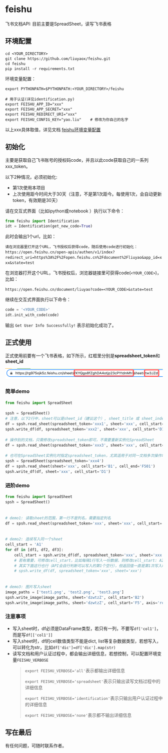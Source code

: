 # feishu

飞书文档API: 目前主要是SpreadSheet，读写飞书表格

## 环境配置

```shell
cd <YOUR_DIRECTORY>
git clone https://github.com/liuyaox/feishu.git
cd feishu
pip install -r requirements.txt
```

环境变量配置： 

```shell
export PYTHONPATH=$PYTHONPATH:<YOUR_DIRECTORY>/feishu

# 用于认证(详见identification.py)
export FEISHU_APP_ID="xxx"
export FEISHU_APP_SECRET="xxx"
export FEISHU_REDIRECT_URI="xxx"
export FEISHU_CONFIG_KEY="yao.liu"    # 修改为你自己的名字
```

以上xxx具体取值，详见文档 [feishu环境变量配置](https://rg975ojk5z.feishu.cn/docx/BLXrdah64oylNBxHieYcXKndnkd)

## 初始化

主要是获取自己飞书账号的授权码code，并且以此code获取自己的一系列xxx_token。

以下2种情况，必须初始化:
- 第1次使用本项目
- 上次使用距今时间大于30天（注意，不是第1次距今。每使用1次，会自动更新token，有效期是30天）

请在交互式界面（比如ipython或notebook ）执行以下命令：
```python
from feishu import Identification
idt = Identification(get_new_code=True)
```
此时会输出1个url，比如：

`请在浏览器里打开这个URL，飞书授权后获得code，随后使用code进行初始化：https://open.feishu.cn/open-apis/authen/v1/index?redirect_uri=https%3A%2F%2Fopen.feishu.cn%2Fdocument%2Fliuyao&app_id=xxx&state=test`

在浏览器打开这个URL，飞书授权后，浏览器链接里可获得code(`<YOUR_CODE>`)，比如：

`https://open.feishu.cn/document/liuyao?code=<YOUR_CODE>&state=test`

继续在交互式界面执行以下命令：

```python
code = '<YOUR_CODE>'
idt.init_with_code(code)
```

输出 `Get User Info Successfully!` 表示初始化成功了。

## 正式使用

正式使用前要有一个飞书表格，如下所示，红框里分别是**spreadsheet_token**和**sheet_id**

![img.png](./images/img.png)

### 简单demo

```python
from feishu import SpreadSheet

spsh = SpreadSheet()
# 注意，以下2行中，sheet可以是sheet_id（建议这个）, sheet_title 或 sheet_index
df = spsh.read_sheet(spreadsheet_token='xxx1', sheet='xxx', cell_start='B1', cell_end='F501') # 读取sheet，范围是B1:F501
spsh.write_df(df, spreadsheet_token='xxx2', sheet='xxx', cell_start='D1')                     # 写入sheet，从D1开始写，若cell_start若是A1，可省略

# 操作别的文档，只需修改spreadsheet_token即可，不需要重新实例化SpreadSheet
df = spsh.read_sheet(spreadsheet_token='xxx3', sheet='xxx', cell_start='B1', cell_end='F501')

# 也可在SpreadSheet实例化时指定spreadsheet_token，尤其适用于对同一文档多次操作时
spsh = SpreadSheet(spreadsheet_token='xxx4')
df = spsh.read_sheet(sheet='xxx', cell_start='B1', cell_end='F501')      # 读取sheet
spsh.write_df(df, sheet='xxx', cell_start='D1')                          # 写入sheet
```

### 进阶demo

```python
from feishu import SpreadSheet
spsh = SpreadSheet()


# demo1: 读取sheet的范围，第一行不是列名，需要指定列名
df = spsh.read_sheet(spreadsheet_token='xxx', sheet='xxx', cell_start='B2', cell_end='C501', has_cols=False, col_names=['col1', 'col2'])     # 读取范围内(B2:C501)第1行不是列名，需要指定列名col_names


# demo2: 连续写入同一个sheet
cell_start = 'A1'
for df in [df1, df2, df3]:
    cell_start = spsh.write_df(df, spreadsheet_token='xxx', sheet='xxx', cell_start=cell_start)
    # 若有需要，可修改cell_start，比如每隔1行写入一份数据，则修改cell_start: A200 -> A201
    # 其实下面这行也行（API会自行判断可以写入的第1个空行），但返回值一直是第1次写入时的cell_start，不优雅，无法准确得知下一行可以写入的行号
    # spsh.write_df(df, spreadsheet_token='xxx', sheet='xxx')

    
# demo3: 图片写入sheet
image_paths = ['test1.png', 'test2.png', 'test3.png']
spsh.write_image(image_paths, sheet='dzwtzZ', cell_start='B2')              # 写入一列：B2到B4
spsh.write_image(image_paths, sheet='dzwtzZ', cell_start='F5', axis='row')  # 写入一行：F5到F7
```

### 注意事项
- 写入sheet时，df必须是DataFrame类型，若只有一列，不要写`df['col1']`，而是写`df[['col1']]`
- 写入sheet时，df的cell数值类型不能是dict, list等复杂数据类型，若想写入，可以转化为str，比如`df['dic']=df['dic'].map(str)`
- 读写文档和用户认证过程中，都会输出详细信息，若想控制，可以配置环境变量`FEISHU_VERBOSE`
    > `export FEISHU_VERBOSE='all'`表示都输出详细信息
    >
    > `export FEISHU_VERBOSE='spreadsheet'`表示只输出读写文档过程中的详细信息
    >
    > `export FEISHU_VERBOSE='identification'`表示只输出用户认证过程中的详细信息
    >
    > `export FEISHU_VERBOSE='none'`表示都不输出详细信息


## 写在最后

有任何问题，可随时联系作者。

